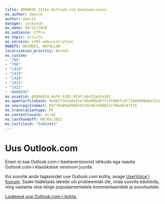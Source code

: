 ```yaml
---
title: 8000035 Jätke Outlook.com beetaversioon
ms.author: daeite
author: daeite
manager: jackiesm
ms.date: 04/21/2020
ms.audience: ITPro
ms.topic: article
ms.service: o365-administration
ROBOTS: NOINDEX, NOFOLLOW
localization_priority: Normal
ms.custom:
- "795"
- "796"
- "1418"
- "1419"
- "1420"
- "1421"
- "1422"
- "8000035"
ms.assetid: 039b6814-0af4-4385-9fdf-bbc53ab2e161
ms.openlocfilehash: 9b481f343a0a25e740a09b387fcdf685fc4f719e9d08d0af2c885f7441ff1b23
ms.sourcegitcommit: b5f7da89a650d2915dc652449623c78be6247175
ms.translationtype: MT
ms.contentlocale: et-EE
ms.lasthandoff: 08/05/2021
ms.locfileid: "54042842"
---
```

# <a name="the-new-outlookcom"></a>Uus Outlook.com

Enam ei saa Outlook.com-i beetaversioonist lahkuda ega naasta Outlook.com-i klassikalise versiooni juurde.
  
Kui soovite anda tagasisidet uue Outlook.com kohta, avage [UserVoice'i foorum](https://go.microsoft.com/fwlink/p/?linkid=851599). Saate hääletada ideede või probleemide üle, mida soovite käsitleda, ning vastame otse kõige populaarsematele kommentaaridele ja soovitustele.
  
[Lisateave uue Outlook.com-i kohta.](https://go.microsoft.com/fwlink/p/?linkid=874356)
  